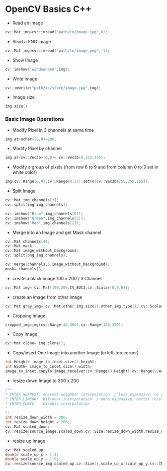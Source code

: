 # OpenCV Basics C++

* Read an image
```c++ 
cv::Mat img=cv::imread("path/to/image.jpg",0); 
```
* Read a PNG image
```c++
cv::Mat img=cv::imread("path/to/image.png",-1); 
```
* Show Image
```c++ 
cv::imshow("windowname",img);
```
* Write Image
```c++
cv::imwrite("path/to/store/image.jpg",img);
```
* Image size
```c++
img.size()
```
### Basic Image Operations

* Modify Pixel in 3 channels at same time
```c++
img.at<uchar>(0,0)=200;
```
* Modify Pixel by channel 
```c++ 
img.at<cv::Vec3b>(0,0)= cv::Vec3b(0,255,255);
```
* Modify a group of pixels (from row 6 to 9 and from column 0 to 3 set in white color)
```c++
img(cv::Range(6,9),cv::Range(0,3)).setTo(cv::Vec3b(255,255,255));
```
* Split Image
```c++ 
cv::Mat img_channels[3];
cv::split(img,img_channels);

cv::imshow("Blue",img_channels[0]);
cv::imshow("Green",img_channels[1]);
cv::imshow("Red",img_channels[2]);
```
* Merge into an Image and get Mask channel
```c++
cv::Mat channels[4];
cv::Mat mask;
cv::Mat image_without_background;
cv::split(png_img,channels);

cv::merge(channels,3,image_without_background);
mask= channels[3];
```

* create a black image 100 x 200 / 3 Channel
```c++
cv::Mat img= cv::Mat(100,200,CV_8UC3,cv::Scalar(0,0,0));
```

* create an image from other image
```c++
cv::Mat gray_img= cv::Mat(other_img.size(),other_img.type(), cv::Scalar(100,100,100));
```

* Cropping image
```c++
cropped_img=img(cv::Range(40,300),cv::Range(180,320))
```

* Copy Image
```c++ 
cv::Mat clone= img.clone();
```
* Copy/insert One Image into another Image (in left-top corner)
```c++ 
int Height= image_to_inset.size().height;
int Width= image_to_inset.size().width;
image_to_inset.copyTo(image_receiver(cv::Range(0,Height),cv::Range(0,Width)));
```

* resize down Image to 300 x 200 
```c++
/**
* INTER_NEAREST: nearest neighbor interpolation  / less expensive, no good result
* INTER_LINEAR:  bilinear interpolation  / more expensive, better result
* INTER_CUBIC:   bicubic interpolation
* 
*/
int resize_down_width = 300;
int resize_down_height = 200;
cv::Mat scaled_down;
cv::resize(source_image,scaled_down,cv::Size(resize_down_width,resize_down_height),0,0,cv::INTER_LINEAR);
```

* resize up Image 
```c++
cv::Mat scaled_up;
double scale_up_x = 1.5;
double scale_up_y = 1.5;
cv::resize(source_img,scaled_up,cv::Size(),scale_up_x,scale_up_y,cv::INTER_LINEAR);
```